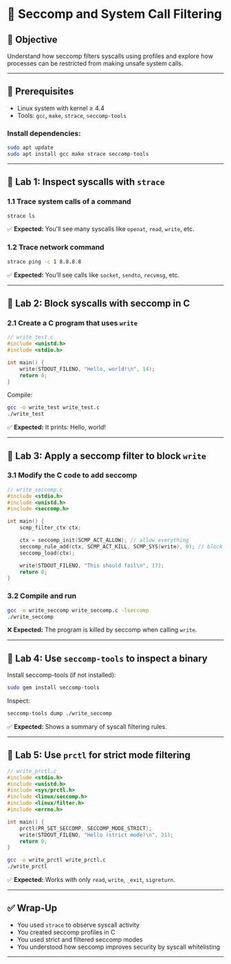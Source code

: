 # 🧪 Seccomp and System Call Filtering

## 🎯 Objective
Understand how seccomp filters syscalls using profiles and explore how processes can be restricted from making unsafe system calls.

---

## 🧰 Prerequisites

- Linux system with kernel ≥ 4.4
- Tools: `gcc`, `make`, `strace`, `seccomp-tools`

### Install dependencies:

```bash
sudo apt update
sudo apt install gcc make strace seccomp-tools
```

---

## 🔹 Lab 1: Inspect syscalls with `strace`

### 1.1 Trace system calls of a command

```bash
strace ls
```

✅ **Expected:** You'll see many syscalls like `openat`, `read`, `write`, etc.

### 1.2 Trace network command

```bash
strace ping -c 1 8.8.8.8
```

✅ **Expected:** You’ll see calls like `socket`, `sendto`, `recvmsg`, etc.

---

## 🔹 Lab 2: Block syscalls with seccomp in C

### 2.1 Create a C program that uses `write`

```c
// write_test.c
#include <unistd.h>
#include <stdio.h>

int main() {
    write(STDOUT_FILENO, "Hello, world!\n", 14);
    return 0;
}
```

Compile:

```bash
gcc -o write_test write_test.c
./write_test
```

✅ **Expected:** It prints: Hello, world!

---

## 🔹 Lab 3: Apply a seccomp filter to block `write`

### 3.1 Modify the C code to add seccomp

```c
// write_seccomp.c
#include <stdio.h>
#include <unistd.h>
#include <seccomp.h>

int main() {
    scmp_filter_ctx ctx;

    ctx = seccomp_init(SCMP_ACT_ALLOW); // allow everything
    seccomp_rule_add(ctx, SCMP_ACT_KILL, SCMP_SYS(write), 0); // block write
    seccomp_load(ctx);

    write(STDOUT_FILENO, "This should fail\n", 17);
    return 0;
}
```

### 3.2 Compile and run

```bash
gcc -o write_seccomp write_seccomp.c -lseccomp
./write_seccomp
```

❌ **Expected:** The program is killed by seccomp when calling `write`.

---

## 🔹 Lab 4: Use `seccomp-tools` to inspect a binary

Install seccomp-tools (if not installed):

```bash
sudo gem install seccomp-tools
```

Inspect:

```bash
seccomp-tools dump ./write_seccomp
```

✅ **Expected:** Shows a summary of syscall filtering rules.

---

## 🔹 Lab 5: Use `prctl` for strict mode filtering

```c
// write_prctl.c
#include <stdio.h>
#include <unistd.h>
#include <sys/prctl.h>
#include <linux/seccomp.h>
#include <linux/filter.h>
#include <errno.h>

int main() {
    prctl(PR_SET_SECCOMP, SECCOMP_MODE_STRICT);
    write(STDOUT_FILENO, "Hello (strict mode)\n", 21);
    return 0;
}
```

```bash
gcc -o write_prctl write_prctl.c
./write_prctl
```

✅ **Expected:** Works with only `read`, `write`, `_exit`, `sigreturn`.

---

## ✅ Wrap-Up

- You used `strace` to observe syscall activity
- You created seccomp profiles in C
- You used strict and filtered seccomp modes
- You understood how seccomp improves security by syscall whitelisting

---
